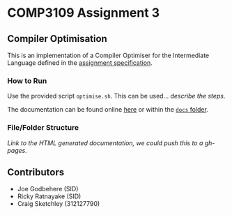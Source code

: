 # COMP3109 Assignment 3

## Compiler Optimisation

This is an implementation of a Compiler Optimiser for the Intermediate Language defined in the [assignment specification](A03-Optimizer.pdf).

### How to Run

Use the provided script `optimise.sh`. This can be used... _describe the steps_.

The documentation can be found online [here](http://craigsketchley.github.io/COMP3109_Assignment3/docs/) or within the [`docs` folder](docs/).

### File/Folder Structure

_Link to the HTML generated documentation, we could push this to a gh-pages._

    
## Contributors

- Joe Godbehere (SID)
- Ricky Ratnayake (SID)
- Craig Sketchley (312127790)
